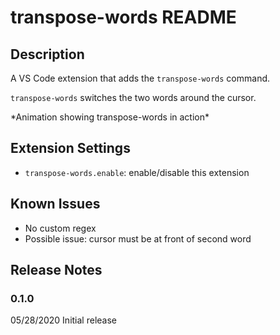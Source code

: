 # transpose-words README

## Description

A VS Code extension that adds the `transpose-words` command.

`transpose-words` switches the two words around the cursor.

\*Animation showing transpose-words in action\*

## Extension Settings

- `transpose-words.enable`: enable/disable this extension

## Known Issues

- No custom regex
- Possible issue: cursor must be at front of second word

## Release Notes

### 0.1.0

05/28/2020
Initial release

